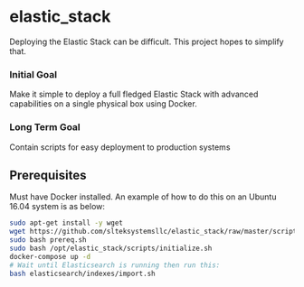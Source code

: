 # elastic_stack

Deploying the Elastic Stack can be difficult. This project hopes to simplify that.

### Initial Goal

Make it simple to deploy a full fledged Elastic Stack with advanced capabilities on a single physical box using Docker.

### Long Term Goal

Contain scripts for easy deployment to production systems

## Prerequisites
Must have Docker installed. An example of how to do this on an Ubuntu 16.04 system is as below:

```bash
sudo apt-get install -y wget
wget https://github.com/slteksystemsllc/elastic_stack/raw/master/scripts/prereq.sh
sudo bash prereq.sh
sudo bash /opt/elastic_stack/scripts/initialize.sh
docker-compose up -d
# Wait until Elasticsearch is running then run this:
bash elasticsearch/indexes/import.sh
```
